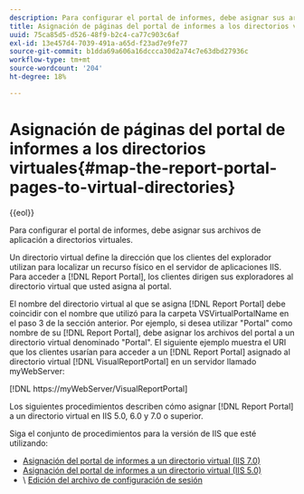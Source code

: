 ```yaml
---
description: Para configurar el portal de informes, debe asignar sus archivos de aplicación a directorios virtuales.
title: Asignación de páginas del portal de informes a los directorios virtuales
uuid: 75ca85d5-d526-48f9-b2c4-ca77c903c6af
exl-id: 13e457d4-7039-491a-a65d-f23ad7e9fe77
source-git-commit: b1dda69a606a16dccca30d2a74c7e63dbd27936c
workflow-type: tm+mt
source-wordcount: '204'
ht-degree: 18%

---
```


# Asignación de páginas del portal de informes a los directorios virtuales{#map-the-report-portal-pages-to-virtual-directories}

{{eol}}

Para configurar el portal de informes, debe asignar sus archivos de aplicación a directorios virtuales.

Un directorio virtual define la dirección que los clientes del explorador utilizan para localizar un recurso físico en el servidor de aplicaciones IIS. Para acceder a [!DNL Report Portal], los clientes dirigen sus exploradores al directorio virtual que usted asigna al portal.

El nombre del directorio virtual al que se asigna [!DNL Report Portal] debe coincidir con el nombre que utilizó para la carpeta VSVirtualPortalName en el paso 3 de la sección anterior. Por ejemplo, si desea utilizar &quot;Portal&quot; como nombre de su [!DNL Report Portal], debe asignar los archivos del portal a un directorio virtual denominado &quot;Portal&quot;. El siguiente ejemplo muestra el URI que los clientes usarían para acceder a un [!DNL Report Portal] asignado al directorio virtual [!DNL VisualReportPortal] en un servidor llamado myWebServer:

[!DNL https://myWebServer/VisualReportPortal]

Los siguientes procedimientos describen cómo asignar [!DNL Report Portal] a un directorio virtual en IIS 5.0, 6.0 y 7.0 o superior.

Siga el conjunto de procedimientos para la versión de IIS que esté utilizando:

* [Asignación del portal de informes a un directorio virtual (IIS 7.0)](../../../../home/c-rpt-oview/c-install-rpt-port/c-virtual-dir/c-map-rpt-port-vdir-7.md#concept-9fc9595bb83147238965be4832df0a08)
* [Asignación del portal de informes a un directorio virtual (IIS 5.0)](../../../../home/c-rpt-oview/c-install-rpt-port/c-virtual-dir/c-map-rpt-port-vdir-5.md#concept-402cb33c50d640e480098517140ffc74)
* \ [Edición del archivo de configuración de sesión](../../../../home/c-rpt-oview/c-install-rpt-port/t-edit-sess-config-file.md#task-cf11c3a780bd4936afd3f64a6b30afc7)
